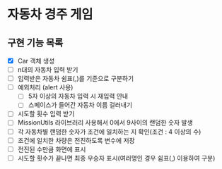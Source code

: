# 자동차 경주 게임

## 구현 기능 목록

- [x] Car 객체 생성
- [ ] n대의 자동차 입력 받기
- [ ] 입력받은 자동차 쉼표(,)를 기준으로 구분하기
- [ ] 예외처리 (alert 사용)
  - [ ] 5자 이상의 자동차 입력 시 재입력 안내
  - [ ] 스페이스가 들어간 자동차 이름 걸러내기
- [ ] 시도할 횟수 입력 받기
- [ ] MissionUtils 라이브러리 사용해서 0에서 9사이의 랜덤한 숫자 발생
- [ ] 각 자동차별 랜덤한 숫자가 조건에 일치하는 지 확인(조건 : 4 이상의 수)
- [ ] 조건에 일치한 차량은 전진하도록 변수에 저장
- [ ] 전진된 수만큼 화면에 표시
- [ ] 시도할 횟수가 끝나면 최종 우승자 표시(여러명인 경우 쉼표(,) 이용하여 구분)
